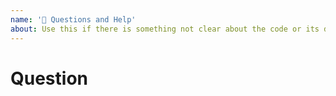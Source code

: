 ```yaml
---
name: '🤔 Questions and Help'
about: Use this if there is something not clear about the code or its documentation.
---
```


# Question

<!--
  Before submitting it, please ensure that this was not already asked in another issue, or on StackOverflow. Ideally, you should always refer to StackOverflow first.

  This issue should serve for you to ask a question about the library to the maintainers and other fellow developers - remember that even if the issue gets closed, the conversation can move forward 🤗
  Also, ideally this issue should culminate in a PR to the documentation for this library so that future developers will have that doubt cleared.
-->
